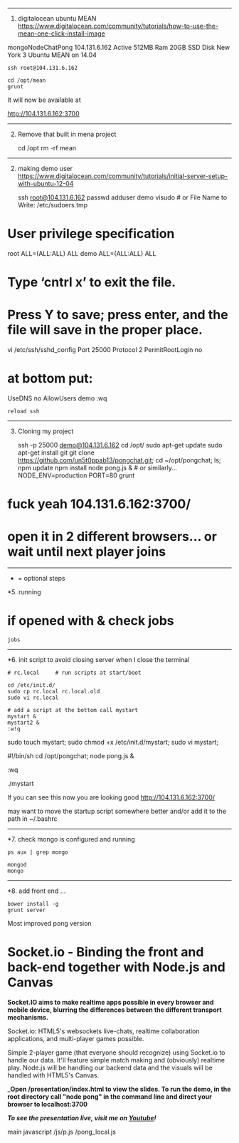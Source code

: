 ----------------------------------------------------------------------------------------
1. digitalocean ubuntu MEAN
https://www.digitalocean.com/community/tutorials/how-to-use-the-mean-one-click-install-image

mongoNodeChatPong 104.131.6.162 Active 512MB Ram 20GB SSD Disk New York 3 Ubuntu MEAN on 14.04

    ssh root@104.131.6.162

    cd /opt/mean
    grunt

It will now be available at

http://104.131.6.162:3700

----------------------------------------------------------------------------------------
2. Remove that built in mena project

    cd /opt
    rm -rf mean

----------------------------------------------------------------------------------------
2. making demo user
  https://www.digitalocean.com/community/tutorials/initial-server-setup-with-ubuntu-12-04

    ssh root@104.131.6.162
    passwd
    adduser demo
    visudo             # or     File Name to Write: /etc/sudoers.tmp


# User privilege specification

  root    ALL=(ALL:ALL) ALL
  demo    ALL=(ALL:ALL) ALL

# Type ‘cntrl x’ to exit the file.
# Press Y to save; press enter, and the file will save in the proper place.

vi /etc/ssh/sshd_config
  Port 25000
  Protocol 2
  PermitRootLogin no
# at bottom put:
  UseDNS no
  AllowUsers demo
:wq

    reload ssh

----------------------------------------------------------------------------------------
3. Cloning my project

    ssh -p 25000 demo@104.131.6.162
    cd /opt/
    sudo apt-get update
    sudo apt-get install git
    git clone https://github.com/un5t0ppab13/pongchat.git;
    cd ~/opt/pongchat; ls;
    npm update
    npm install
    node pong.js &        # or similarly...    NODE_ENV=production PORT=80 grunt
  # fuck yeah 104.131.6.162:3700/
  # open it in 2 different browsers… or wait until next player joins

----------------------------------------------------------------------------------------
* = optional steps

*5. running

# if opened with & check jobs

    jobs

----------------------------------------------------------------------------------------
*6. init script to avoid closing server when I close the terminal

    # rc.local     # run scripts at start/boot

    cd /etc/init.d/
    sudo cp rc.local rc.local.old
    sudo vi rc.local

    # add a script at the bottom call mystart
    mystart &
    mystart2 &
    :w!q

  sudo touch mystart; sudo chmod +x /etc/init.d/mystart; sudo vi mystart;


  #!/bin/sh
  cd /opt/pongchat;
  node pong.js &

  :wq

  ./mystart

  If you can see this now you are looking good
  http://104.131.6.162:3700/

  may want to move the startup script somewhere better and/or add it to the path in ~/.bashrc

----------------------------------------------------------------------------------------
*7. check mongo is configured and running

    ps aux | grep mongo

    mongod
    mongo

----------------------------------------------------------------------------------------
*8. add front end ...

    bower install -g
    grunt server








Most improved pong version

Socket.io - Binding the front and back-end together with Node.js and Canvas
==========================================================================================

**Socket.IO aims to make realtime apps possible in every browser and mobile device, blurring the differences between the different transport mechanisms.**

Socket.io: HTML5's websockets live-chats, realtime collaboration applications, and multi-player games possible.

Simple 2-player game (that everyone should recognize) using Socket.io to handle our data.  It'll feature simple match making and (obviously) realtime play. Node.js will be handling our backend data and the visuals will be handled with HTML5's Canvas.

_**Open /presentation/index.html to view the slides. To run the demo, in the root directory call "node pong" in the command line and direct your browser to localhost:3700**

_**To see the presentation live, visit me on [Youtube](http://www.youtube.com/watch?v=qmvxytWVBJ4)!**_



main javascript
  /js/p.js
  /pong_local.js